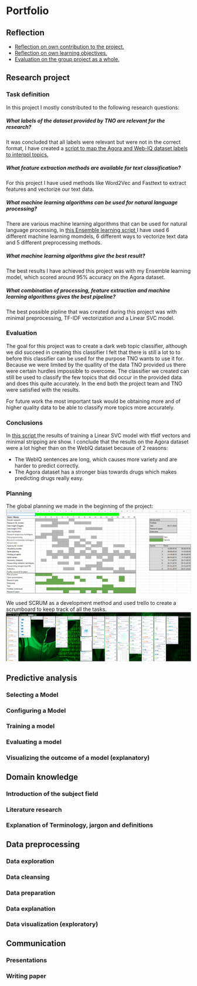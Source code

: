 # Portfolio

## Reflection

- [Reflection on own contribution to the project.](./reflection_own_project_contribution.md) 
- [Reflection on own learning objectives.](./reflection_own_learning_objectives.md)
- [Evaluation on the group project as a whole.](./evaluation_group_project.md) 

## Research project

### Task definition
In this project I mostly constributed to the following research questions:

##### What labels of the dataset provided by TNO are relevant for the research?
It was concluded that all labels were relevant but were not in the correct format, I have created a [script to map the Agora and Web-IQ dataset labels to interpol topics. ](./Notebooks/maptointerpoltopics.ipynb) 

##### What feature extraction methods are available for text classification?
For this project I have used methods like Word2Vec and Fasttext to extract features and vectorize our text data.

##### What machine learning algorithms can be used for natural language processing?
There are various machine learning algorithms that can be used for natural language processing, in [this Ensemble learning script ](./Notebooks/Ensemble_Learning.ipynb) I have used 6 different machine learning momdels, 6 different ways to vectorize text data and 5 different preprocessing methods.

##### What machine learning algorithms give the best result?
The best results I have achieved this project was with my Ensemble learning model, which scored around 95% accuracy on the Agora dataset.

##### What combination of processing, feature extraction and machine learning algorithms gives the best pipeline?
The best possible pipline that was created during this project was with minimal preprocessing, TF-IDF vectorization and a Linear SVC model.



### Evaluation
The goal for this project was to create a dark web topic classifier, although we did succeed in creating this classifier I felt that there is still a lot to to before this classifier can be used for the purpose TNO wants to use it for. Because we were limited by the quallity of the data TNO provided us there were certain hurdles impossible to overcome. The classifier we created can still be used to classify the few topics that did occur in the provided data and does this quite accurately. In the end both the project team and TNO were satisfied with the results.

For future work the most important task would be obtaining more and of higher quality data to be able to classify more topics more accurately.

### Conclusions
In [this script ](./Notebooks/model_comparison.ipynb) the results of training a Linear SVC model with tfidf vectors and minimal stripping are show.
I conclude that the results on the Agora dataset were a lot higher than on the WebIQ dataset because of 2 reasons:
- The WebIQ sentences are long, which causes more variety and are harder to predict correctly.
- The Agora dataset has a stronger bias towards drugs which makes predicting drugs really easy.

### Planning 
The global planning we made in the beginning of the project:
![Planning](./Images/Planning.png)

We used SCRUM as a development method and used trello to create a scrumboard to keep track of all the tasks.
![Trello](./Images/Trello.png)

## Predictive analysis
### Selecting a Model
### Configuring a Model
### Training a model
### Evaluating a model
### Visualizing the outcome of a model (explanatory)


## Domain knowledge
### Introduction of the subject field
### Literature research
### Explanation of Terminology, jargon and definitions

## Data preprocessing
### Data exploration
### Data cleansing
### Data preparation
### Data explanation
### Data visualization (exploratory)


## Communication
### Presentations 
### Writing paper

